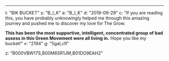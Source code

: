 ---
t: "BIK BUCKET"
s: "B_I_K"
a: "B_I_K"
d: "2019-09-29"
c: "If you are reading this, you have probably unknowingly helped me through this amazing journey and pushed me to discover my love for The Grow.

  <strong>This has been the most supportive, intelligent, concentrated group of bad assess in this Green Movement were all living in.</strong> Hope you like my bucket!"
v: "2194"
g: "5gal,cfl"

z: "B000VBW17S,B00M6SR1JM,B01DO9EAH2"
